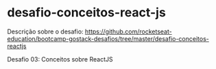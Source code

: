 # desafio-conceitos-react-js

Descrição sobre o desafio:
https://github.com/rocketseat-education/bootcamp-gostack-desafios/tree/master/desafio-conceitos-reactjs

Desafio 03: Conceitos sobre ReactJS
